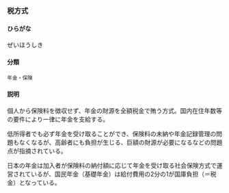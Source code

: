 <div style="display:none;">

## [あ行](securities-terms?id=あ行)
## [か行](securities-terms?id=か行)
## [さ行](securities-terms?id=さ行)

</div>

### 税方式

#### ひらがな

ぜいほうしき

#### 分類

`年金・保険`

#### 説明

個人から保険料を徴収せず、年金の財源を全額税金で賄う方式。国内在住年数等の要件により一律に年金を支給する。
 
低所得者でも必ず年金を受け取ることができ、保険料の未納や年金記録管理の問題もなくなるが、高齢者にも負担が生じる、巨額の財源が必要になるなどの問題点が指摘されている。
 
日本の年金は加入者が保険料の納付額に応じて年金を受け取る社会保険方式で運営されているが、国民年金（基礎年金）は給付費用の2分の1が国庫負担（＝税金）となっている。

<div style="display:none;">

## [た行](securities-terms?id=た行)
## [な行](securities-terms?id=な行)
## [は行](securities-terms?id=は行)
## [ま行](securities-terms?id=ま行)
## [や行](securities-terms?id=や行)
## [ら行](securities-terms?id=ら行)
## [わ行](securities-terms?id=わ行)
## [英数字・記号](securities-terms?id=英数字・記号)

</div>

